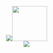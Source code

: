 <div align="center">
  <img src="https://cdn3.emoji.gg/emojis/7135-gawrgura-gun-animated.gif"><img src="https://cdnb.artstation.com/p/assets/images/images/005/518/385/original/craig-mullins-zombie-boss-03-attack.gif?1491619967" width="95">
</div>
<div align="center">
  <img src="https://raw.githubusercontent.com/ryugenxd/ryugenxd/main/644c98b52c78b418f48de3dc_Mojo%20White%20Background%20(2).png"/>
</div>
 

